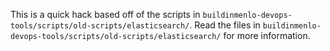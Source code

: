 
This is a quick hack based off of the scripts in `buildinmenlo-devops-tools/scripts/old-scripts/elasticsearch/`.  Read
the files in `buildinmenlo-devops-tools/scripts/old-scripts/elasticsearch/` for more information.


